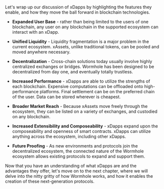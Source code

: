 Let's wrap up our discussion of xDapps by highlighting the features they enable, and how they move the ball forward in blockchain technologies.

- **Expanded User Base** - rather than being limited to the users of one blockchain, any user on any blockchain in the supported ecosystem can interact with an xDapp.

- **Unified Liquidity** - Liquidity fragmentation is a major problem in the current ecosystem. xAssets, unlike traditional tokens, can be pooled and moved anywhere necessary.

- **Decentralization** - Cross-chain solutions today usually involve highly centralized exchanges or bridges. Wormhole has been designed to be decentralized from day one, and eventually totally trustless.

- **Increased Performance** - xDapps are able to utilize the strengths of each blockchain. Expensive computations can be offloaded onto high-performance platforms. Final settlement can be on the preferred chain of the user. Data can be stored wherever is cheapest.

- **Broader Market Reach** - Because xAssets move freely through the ecosystem, they can be listed on a variety of exchanges, and custodied on any blockchain.

- **Increased Extensibility and Composeability** - xDapps expand upon the composeability and openness of smart contracts. xDapps can utilize anything across the ecosystem, including other xDapps.

- **Future Proofing** - As new environments and protocols join the decentralized ecosystem, the connected nature of the Wormhole ecosystem allows existing protocols to expand and support them.

Now that you have an understanding of what xDapps are and the advantages they offer, let's move on to the next chapter, where we will delve into the nitty gritty of how Wormhole works, and how it enables the creation of these next-generation protocols.
